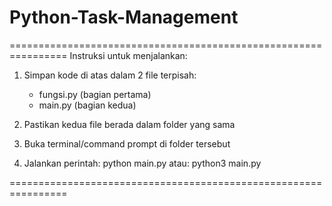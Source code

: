# Python-Task-Management

================================================================
Instruksi untuk menjalankan: 
1. Simpan kode di atas dalam 2 file terpisah:
   - fungsi.py (bagian pertama)
   - main.py (bagian kedua)
   
2. Pastikan kedua file berada dalam folder yang sama

3. Buka terminal/command prompt di folder tersebut

4. Jalankan perintah: python main.py
    atau: python3 main.py

================================================================
